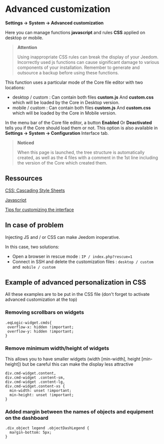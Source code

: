 # Advanced customization
**Settings → System → Advanced customization**

Here you can manage functions **javascript** and rules **CSS** applied on desktop or mobile.

> **Attention**
>
> Using inappropriate CSS rules can break the display of your Jeedom. Incorrectly used js functions can cause significant damage to various components of your installation. Remember to generate and outsource a backup before using these functions.

This function uses a particular mode of the Core file editor with two locations:

- desktop / custom : Can contain both files **custom.js** And **custom.css** which will be loaded by the Core in Desktop version.
- mobile / custom : Can contain both files **custom.js** And **custom.css** which will be loaded by the Core in Mobile version.

In the menu bar of the Core file editor, a button **Enabled** Or **Deactivated** tells you if the Core should load them or not. This option is also available in **Settings → System → Configuration** Interface tab.

> **Noticed**
>
> When this page is launched, the tree structure is automatically created, as well as the 4 files with a comment in the 1st line including the version of the Core which created them.

## Ressources

[CSS: Cascading Style Sheets](https://developer.mozilla.org/en-US/docs/Web/CSS)

[Javascript](https://developer.mozilla.org/en-US/docs/Web/JavaScript)

[Tips for customizing the interface](https://kiboost.github.io/jeedom_docs/jeedomV4Tips/Interface/)

## In case of problem

Injecting JS and / or CSS can make Jeedom inoperative.

In this case, two solutions:

- Open a browser in rescue mode : `IP / index.php?rescue=1`
- Connect in SSH and delete the customization files : `desktop / custom` and` mobile / custom`

## Example of advanced personalization in CSS

All these examples are to be put in the CSS file (don't forget to activate advanced customization at the top)

### Removing scrollbars on widgets

```
.eqLogic-widget.cmds{
 overflow-x: hidden !important;
 overflow-y: hidden !important;
}
```

### Remove minimum width/height of widgets

This allows you to have smaller widgets (width [min-width], height [min-height]) but be careful this can make the display less attractive

```
div.cmd-widget.content,
div.cmd-widget .content-sm,
div.cmd-widget .content-lg,
div.cmd-widget.content-xs {
  min-width: unset !important;
  min-height: unset !important;
}
```

### Added margin between the names of objects and equipment on the dashboard 

```
.div_object legend .objectDashLegend {
  margin-bottom: 5px;
}
```
